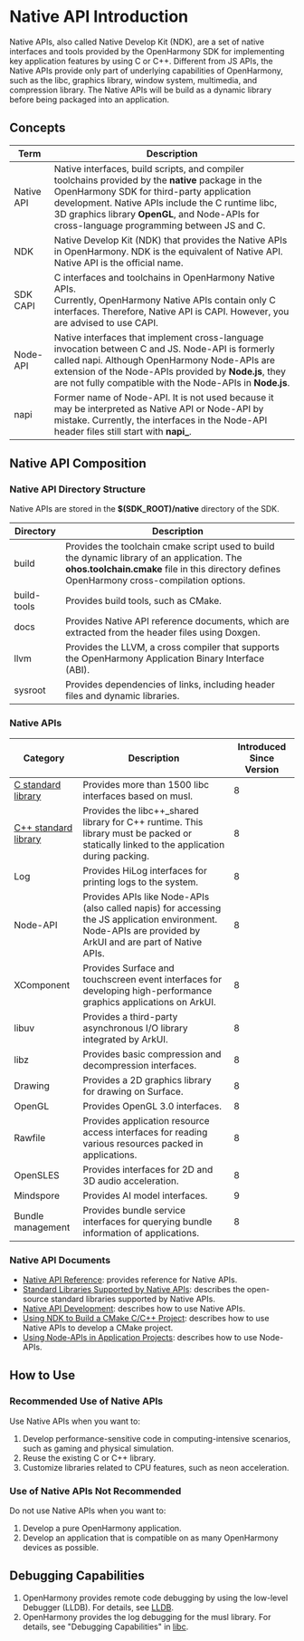 # Native API Introduction

Native APIs, also called Native Develop Kit (NDK), are a set of native interfaces and tools provided by the OpenHarmony SDK for implementing key application features by using C or C++. Different from JS APIs, the Native APIs provide only part of underlying capabilities of OpenHarmony, such as the libc, graphics library, window system, multimedia, and compression library. The Native APIs will be build as a dynamic library before being packaged into an application.

## Concepts

|Term|Description|
|--|--|
|Native API|Native interfaces, build scripts, and compiler toolchains provided by the **native** package in the OpenHarmony SDK for third-party application development. Native APIs include the C runtime libc, 3D graphics library **OpenGL**, and Node-APIs for cross-language programming between JS and C.|
|NDK|Native Develop Kit (NDK) that provides the Native APIs in OpenHarmony. NDK is the equivalent of Native API. Native API is the official name.|
|SDK CAPI|C interfaces and toolchains in OpenHarmony Native APIs.<br/>Currently, OpenHarmony Native APIs contain only C interfaces. Therefore, Native API is CAPI. However, you are advised to use CAPI.|
|Node-API|Native interfaces that implement cross-language invocation between C and JS. Node-API is formerly called napi. Although OpenHarmony Node-APIs are extension of the Node-APIs provided by **Node.js**, they are not fully compatible with the Node-APIs in **Node.js**.|
|napi|Former name of Node-API. It is not used because it may be interpreted as Native API or Node-API by mistake. Currently, the interfaces in the Node-API header files still start with **napi_**.|

## Native API Composition

### Native API Directory Structure

Native APIs are stored in the **$(SDK_ROOT)/native** directory of the SDK.

|Directory|Description|
|--|--|
|build|Provides the toolchain cmake script used to build the dynamic library of an application. The **ohos.toolchain.cmake** file in this directory defines OpenHarmony cross-compilation options.|
|build-tools|Provides build tools, such as CMake.|
|docs|Provides Native API reference documents, which are extracted from the header files using Doxgen.|
|llvm|Provides the LLVM, a cross compiler that supports the OpenHarmony Application Binary Interface (ABI).|
|sysroot|Provides dependencies of links, including header files and dynamic libraries.|

### Native APIs

|Category|Description|Introduced Since Version|
|--|--|--|
|[C standard library](native-lib/third_party_libc/musl.md)|Provides more than 1500 libc interfaces based on musl.|8|
|[C++ standard library](native-lib/third_party_libc/cpp.md)|Provides the libc++_shared library for C++ runtime. This library must be packed or statically linked to the application during packing.|8|
|Log|Provides HiLog interfaces for printing logs to the system.|8|
|Node-API|Provides APIs like Node-APIs (also called napis) for accessing the JS application environment. Node-APIs are provided by ArkUI and are part of Native APIs.|8|
|XComponent|Provides Surface and touchscreen event interfaces for developing high-performance graphics applications on ArkUI.|8|
|libuv|Provides a third-party asynchronous I/O library integrated by ArkUI.|8|
|libz|Provides basic compression and decompression interfaces.|8|
|Drawing|Provides a 2D graphics library for drawing on Surface.|8|
|OpenGL|Provides OpenGL 3.0 interfaces.|8|
|Rawfile|Provides application resource access interfaces for reading various resources packed in applications.|8|
|OpenSLES|Provides interfaces for 2D and 3D audio acceleration.|8|
|Mindspore|Provides AI model interfaces.|9|
|Bundle management|Provides bundle service interfaces for querying bundle information of applications.|8|

### Native API Documents

* [Native API Reference](native-apis/_o_h___native_x_component.md): provides reference for Native APIs.
* [Standard Libraries Supported by Native APIs](../reference/native-lib/third_party_libc/musl.md): describes the open-source standard libraries supported by Native APIs.
* [Native API Development](../napi/napi-guidelines.md): describes how to use Native APIs.
* [Using NDK to Build a CMake C/C++ Project](../faqs/how-to-migrate-cmake-with-ohosndk.md): describes how to use Native APIs to develop a CMake project.
* [Using Node-APIs in Application Projects](../napi/napi-guidelines.md): describes how to use Node-APIs.

## How to Use

### Recommended Use of Native APIs

Use Native APIs when you want to:

1. Develop performance-sensitive code in computing-intensive scenarios, such as gaming and physical simulation.
2. Reuse the existing C or C++ library.
3. Customize libraries related to CPU features, such as neon acceleration.

### Use of Native APIs Not Recommended

Do not use Native APIs when you want to:

1. Develop a pure OpenHarmony application.
2. Develop an application that is compatible on as many OpenHarmony devices as possible.

## Debugging Capabilities

1. OpenHarmony provides remote code debugging by using the low-level Debugger (LLDB). For details, see [LLDB](https://gitee.com/openharmony/third_party_llvm-project/blob/master/lldb/README_en.md).
2. OpenHarmony provides the log debugging for the musl library. For details, see "Debugging Capabilities" in [libc](./native-lib/third_party_libc/musl.md).

<!--no_check-->